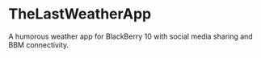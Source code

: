 TheLastWeatherApp
=================

A humorous weather app for BlackBerry 10 with social media sharing and BBM connectivity.